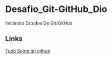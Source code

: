 # Desafio_Git-GitHub_Dio
Iniciando Estudos De Git/GitHub
## Links 
[Tudo Sobre git github](https://docs.github.com/pt/get-started/quickstart)
